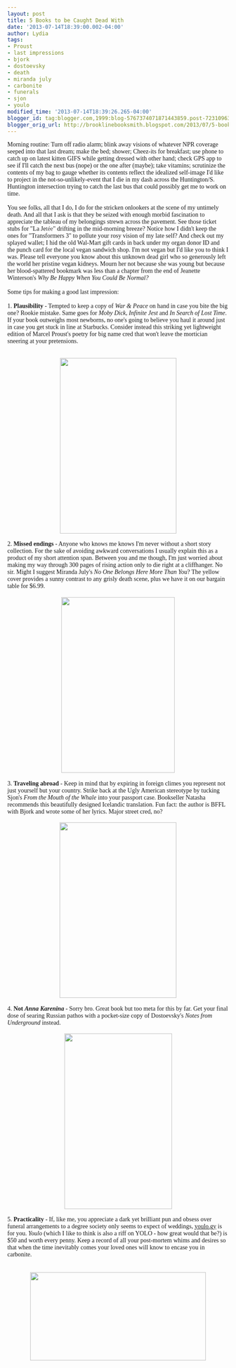 ```yaml
---
layout: post
title: 5 Books to be Caught Dead With
date: '2013-07-14T18:39:00.002-04:00'
author: Lydia
tags:
- Proust
- last impressions
- bjork
- dostoevsky
- death
- miranda july
- carbonite
- funerals
- sjon
- youlo
modified_time: '2013-07-14T18:39:26.265-04:00'
blogger_id: tag:blogger.com,1999:blog-5767374071871443859.post-7231096371458474010
blogger_orig_url: http://brooklinebooksmith.blogspot.com/2013/07/5-books-to-be-caught-dead-with.html
---
```


<span style="font-family: Georgia, Times New Roman, serif;">Morning routine: Turn off radio alarm; blink away visions of whatever NPR coverage seeped into that last dream; make the bed; shower; Cheez-its for breakfast; use phone to catch up on latest kitten GIFS while getting dressed with other hand; check GPS app to see if I'll catch the next bus (nope) or the one after (maybe); take vitamins; scrutinize the contents of my bag to gauge whether its contents reflect the idealized self-image I'd like to project in the not-so-unlikely-event that I die in my dash across the Huntington/S. Huntington intersection trying to catch the last bus that could possibly get me to work on time.</span><br /><span style="font-family: Georgia, Times New Roman, serif;"><br /></span><span style="font-family: Georgia, Times New Roman, serif;">You see folks, all that I do, I do for the stricken onlookers at the scene of my untimely death. And all that I ask is that they be seized with enough morbid fascination to appreciate the tableau of my belongings strewn across the pavement. See those ticket stubs for "La&nbsp;Je<span style="background-color: white; color: #444444; line-height: 16px;">tée</span>" drifting in the mid-morning breeze? Notice how I didn't keep the ones for "Transformers 3" to pollute your rosy vision of my late self? And check out my splayed wallet; I hid the old Wal-Mart gift cards in back under my organ donor ID and the punch card for the local vegan sandwich shop. I'm not vegan but I'd like you to think I was. Please tell everyone you know about this unknown dead girl who so generously left the world her pristine vegan kidneys. Mourn her not because she was young but because her blood-spattered bookmark&nbsp;was less than a chapter from the end of Jeanette Winterson's <i>Why Be Happy When You Could Be Normal?</i></span><br /><span style="font-family: Georgia, Times New Roman, serif;"><br /></span><span style="font-family: Georgia, Times New Roman, serif;">Some tips for making a good last impression:</span><br /><span style="font-family: Georgia, Times New Roman, serif;"><br /></span><span style="font-family: Georgia, Times New Roman, serif;">1. <b>Plausibility</b> - Tempted to keep a copy of <i>War &amp; Peace</i> on hand in case you bite the big one? Rookie mistake. Same goes for <i>Moby Dick</i>, <i>Infinite Jest</i> and <i>In Search of Lost Time</i>. If your book outweighs most newborns, no one's going to believe you haul it around just in case you get stuck in line at Starbucks. Consider instead this striking yet lightweight edition of Marcel Proust's poetry for big name cred that won't leave the mortician sneering at your pretensions.</span><br /><span style="font-family: Georgia, Times New Roman, serif;"><br /></span><div class="separator" style="clear: both; text-align: center;"><a href="http://ecx.images-amazon.com/images/I/81i5C4R2W2L._SL1500_.jpg" imageanchor="1" style="margin-left: 1em; margin-right: 1em;"><span style="font-family: Georgia, Times New Roman, serif;"><img border="0" src="http://ecx.images-amazon.com/images/I/81i5C4R2W2L._SL1500_.jpg" height="400" width="265" /></span></a></div><span style="font-family: Georgia, Times New Roman, serif;"><br /></span><span style="font-family: Georgia, Times New Roman, serif;">2. <b>Missed endings</b> - Anyone who knows me knows I'm never without a short story collection. For the sake of avoiding awkward conversations I usually explain this as a product of my short attention span. Between you and me though, I'm just worried about making my way through 300 pages of rising action only to die right at a cliffhanger. No sir. Might I suggest Miranda July's <i>No One Belongs Here More Than You</i>? The yellow cover provides a sunny contrast to any grisly death scene, plus we have it on our bargain table for $6.99.</span><br /><br /><div class="separator" style="clear: both; text-align: center;"><a href="http://media.npr.org/assets/bakertaylor/covers/n/no-one-belongs-here-more-than-you/9780743299398_custom-2bb6e7983fa00967c9c9ebbd30d77677973e1b0a-s6-c30.jpg" imageanchor="1" style="margin-left: 1em; margin-right: 1em;"><img border="0" src="http://media.npr.org/assets/bakertaylor/covers/n/no-one-belongs-here-more-than-you/9780743299398_custom-2bb6e7983fa00967c9c9ebbd30d77677973e1b0a-s6-c30.jpg" height="400" width="258" /></a></div><br /><span style="font-family: Georgia, Times New Roman, serif;">3. <b>Traveling abroad</b> - Keep in mind that by expiring in foreign climes you represent not just yourself but your country. Strike back at the Ugly American stereotype by tucking Sjon's <i>From the Mouth of the Whale</i> into your passport case. Bookseller Natasha recommends this beautifully designed Icelandic translation. Fun fact: the author is BFFL with Bjork and wrote some of her lyrics. Major street cred, no?</span><br /><span style="font-family: Georgia, Times New Roman, serif;"><br /></span><div class="separator" style="clear: both; text-align: center;"><a href="http://ecx.images-amazon.com/images/I/91kDj3HBVHL._SL1500_.jpg" imageanchor="1" style="margin-left: 1em; margin-right: 1em;"><img border="0" src="http://ecx.images-amazon.com/images/I/91kDj3HBVHL._SL1500_.jpg" height="400" width="266" /></a></div><br /><span style="font-family: Georgia, Times New Roman, serif;">4. <b>Not <i>Anna Karenina</i></b> - Sorry bro. Great book but too meta for this by far. Get your final dose of searing Russian pathos with a pocket-size copy of&nbsp;Dostoevsky's&nbsp;<i>Notes from Underground&nbsp;</i>instead.</span><br /><span style="font-family: Georgia, Times New Roman, serif;"><br /></span><div class="separator" style="clear: both; text-align: center;"><a href="http://www.penguin.com.au/jpg-large/9780141194868.jpg" imageanchor="1" style="margin-left: 1em; margin-right: 1em;"><img border="0" src="http://www.penguin.com.au/jpg-large/9780141194868.jpg" height="400" width="245" /></a></div><span style="font-family: Georgia, Times New Roman, serif;"><br /></span><span style="font-family: Georgia, Times New Roman, serif;">5. <b>Practicality</b> - If, like me, you appreciate a dark yet brilliant pun and obsess over funeral arrangements to a degree society only seems to expect of weddings,&nbsp;<a href="http://youlo.gy/">youlo.gy</a>&nbsp;is for you.&nbsp;<i>Youlo </i>(which I like to think is also a riff on YOLO - how great would that be?) is $50 and worth every penny. Keep a record of all your post-mortem whims and desires so that when the time inevitably comes your loved ones will know to encase you in carbonite.</span><br /><span style="font-family: Georgia, Times New Roman, serif;"><br /></span><span style="font-family: Georgia, Times New Roman, serif;"><br /></span><div class="separator" style="clear: both; text-align: center;"><a href="https://sphotos-b.xx.fbcdn.net/hphotos-ash4/p480x480/377644_426894900730817_307043539_n.jpg" imageanchor="1" style="margin-left: 1em; margin-right: 1em;"><img border="0" height="201" src="https://sphotos-b.xx.fbcdn.net/hphotos-ash4/p480x480/377644_426894900730817_307043539_n.jpg" width="400" /></a></div><span style="font-family: Georgia, Times New Roman, serif;"><br /></span>